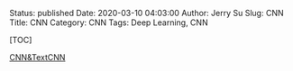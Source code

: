 Status: published
Date: 2020-03-10 04:03:00
Author: Jerry Su
Slug: CNN
Title: CNN
Category: CNN
Tags: Deep Learning, CNN

[TOC]

[CNN&TextCNN](https://aistudio.baidu.com/aistudio/projectdetail/121630)